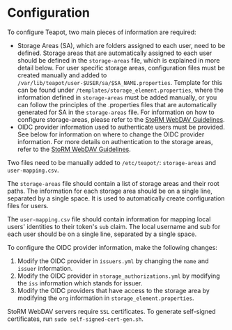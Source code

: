 # Configuration

To configure Teapot, two main pieces of information are required:
- Storage Areas (SA), which are folders assigned to each user, need to be defined. Storage areas that are automatically assigned to each user should be defined in the `storage-areas` file, which is explained in more detail below. For user specific storage areas, configuration files must be created manually and added to `/var/lib/teapot/user-$USER/sa/$SA_NAME.properties`. Template for this can be found under `/templates/storage_element.properties`, where the information defined in `storage-areas` must be added manually, or you can follow the principles of the .properties files that are automatically generated for SA in the `storage-areas` file. For information on how to configure storage-areas, please refer to the [StoRM WebDAV Guidelines](https://github.com/italiangrid/storm-webdav/blob/master/doc/storage-area-configuration.md).
- OIDC provider information used to authenticate users must be provided. See below for information on where to change the OIDC provider information. For more details on authentication to the storage areas, refer to the [StoRM WebDAV Guidelines](https://github.com/italiangrid/storm-webdav/blob/master/doc/storage-area-configuration.md).

Two files need to be manually added to `/etc/teapot/`: `storage-areas` and `user-mapping.csv`.

The `storage-areas` file should contain a list of storage areas and their root paths. The information for each storage area should be on a single line, separated by a single space. It is used to automatically create configuration files for users. 

The `user-mapping.csv` file should contain information for mapping local users' identities to their token's `sub` claim. The local username and sub for each user should be on a single line, separated by a single space.

To configure the OIDC provider information, make the following changes:
1. Modify the OIDC provider in `issuers.yml` by changing the `name` and `issuer` information.
2. Modify the OIDC provider in `storage_authorizations.yml` by modifying the `iss` information which stands for issuer. 
3. Modify the OIDC providers that have access to the storage area by modifying the `org` information in `storage_element.properties`.

StoRM WebDAV servers require `SSL` certificates. To generate self-signed certificates, run `sudo self-signed-cert-gen.sh`.